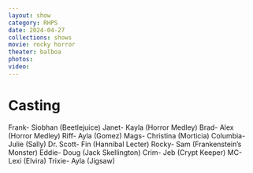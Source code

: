 ```yaml
---
layout: show
category: RHPS
date: 2024-04-27
collections: shows
movie: rocky horror
theater: balboa
photos:
video:
---
```


# Casting
Frank- Siobhan (Beetlejuice)
Janet- Kayla (Horror Medley)
Brad- Alex (Horror Medley)
Riff- Ayla (Gomez)
Mags- Christina (Morticia)
Columbia- Julie (Sally)
Dr. Scott- Fin (Hannibal Lecter)
Rocky- Sam (Frankenstein’s Monster)
Eddie- Doug (Jack Skellington)
Crim- Jeb (Crypt Keeper)
MC- Lexi (Elvira)
Trixie- Ayla (Jigsaw)

<!-- Sound - Ghris G
Spot - Rob (Kaila shadowing)
Photos - David B
Sales - Dave, Christina (pre-show)
Security - Kayla, Doug, Fin (pre-show)
Tech/Backstage - Chris G, Chris H, Robbie, Lux, Sammie, Eddie

Call Time: 9:30 PM
Time Into Theater: 9:30 PM
Cast Meeting Time: 10:00 PM
Doors: 11:00
Preshow: 11:30
Movie: 12:00

New members who have been assigned a department: fear not! This is how we get you started. Many of you will be assisting with costume changes, which is vital during a show. (And especially so during a theme show where we're dealing with different costuming.) If anyone is comfortable helping move props, that would be great as well. It's all a way for you to see how we operate during the chaos of a performance.

Call time at the theatre is 9:30. We'll be holding a cast meeting at 10:00 so everyone has a chance to introduce themselves to our new members, followed by Floor Show rehearsal (and Dr. Scott-on-a-hand-truck rehearsal).

The horror, the horror ...  -->
